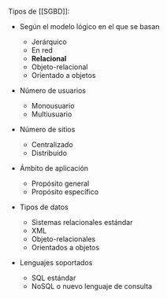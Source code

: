Tipos de [[SGBD]]: 
- Según el modelo lógico en el que se basan 
	- Jerárquico 
	- En red 
	- **Relacional** 
	- Objeto-relacional 
	- Orientado a objetos 
- Número de usuarios 
	- Monousuario 
	- Multiusuario 
	
- Número de sitios 
	- Centralizado 
	- Distribuido
- Ámbito de aplicación 
	- Propósito general
	- Propósito específico 
- Tipos de datos 
	- Sistemas relacionales estándar 
	- XML 
	- Objeto-relacionales 
	- Orientados a objetos 
- Lenguajes soportados 
	- SQL estándar 
	- NoSQL o nuevo lenguaje de consulta